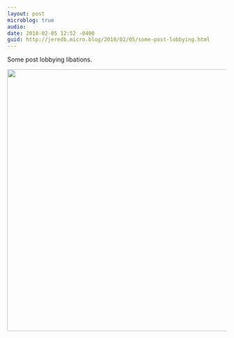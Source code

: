 ```yaml
---
layout: post
microblog: true
audio: 
date: 2018-02-05 12:52 -0400
guid: http://jeredb.micro.blog/2018/02/05/some-post-lobbying.html
---
```

Some post lobbying libations.

<img src="http://micro.jeredb.com/uploads/2018/f3cdb75bda.jpg" width="600" height="600" />
